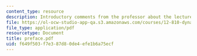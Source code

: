 ```yaml
---
content_type: resource
description: Introductory comments from the professor about the lecture notes.
file: https://ol-ocw-studio-app-qa.s3.amazonaws.com/courses/12-810-dynamics-of-the-atmosphere-spring-2008/f649f503f7e387d80de4efe1b6a75ecf_preface.pdf
file_type: application/pdf
resourcetype: Document
title: preface.pdf
uid: f649f503-f7e3-87d8-0de4-efe1b6a75ecf
---
```

